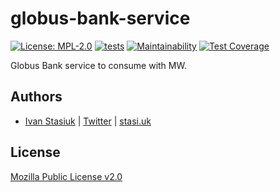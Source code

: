# globus-bank-service

[![License: MPL-2.0](https://img.shields.io/badge/license-MPL--2.0-purple.svg)](https://github.com/glocurrency/globus-bank-service/blob/main/LICENSE)
[![tests](https://github.com/glocurrency/globus-bank-service/actions/workflows/tests.yml/badge.svg)](https://github.com/glocurrency/globus-bank-service/actions/workflows/tests.yml)
[![Maintainability](https://api.codeclimate.com/v1/badges/575a1835ea35732795af/maintainability)](https://codeclimate.com/repos/61fe6c8dd6bfb20179001f2e/maintainability)
[![Test Coverage](https://api.codeclimate.com/v1/badges/575a1835ea35732795af/test_coverage)](https://codeclimate.com/repos/61fe6c8dd6bfb20179001f2e/test_coverage)

Globus Bank service to consume with MW.

## Authors
- [Ivan Stasiuk](https://github.com/brokeyourbike) | [Twitter](https://twitter.com/brokeyourbike) | [stasi.uk](https://stasi.uk)

## License
[Mozilla Public License v2.0](https://github.com/glocurrency/globus-bank-service/blob/main/LICENSE)
